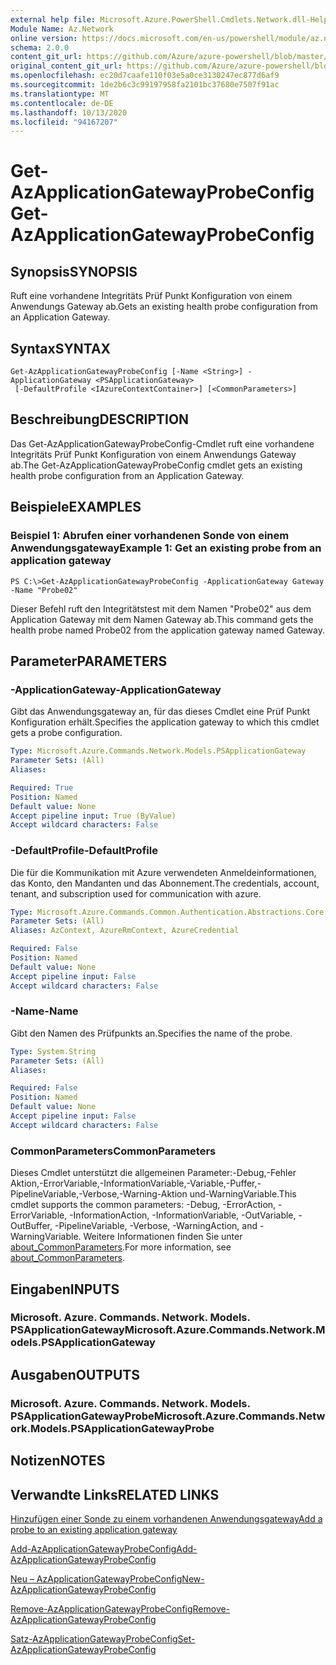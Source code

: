 ```yaml
---
external help file: Microsoft.Azure.PowerShell.Cmdlets.Network.dll-Help.xml
Module Name: Az.Network
online version: https://docs.microsoft.com/en-us/powershell/module/az.network/get-azapplicationgatewayprobeconfig
schema: 2.0.0
content_git_url: https://github.com/Azure/azure-powershell/blob/master/src/Network/Network/help/Get-AzApplicationGatewayProbeConfig.md
original_content_git_url: https://github.com/Azure/azure-powershell/blob/master/src/Network/Network/help/Get-AzApplicationGatewayProbeConfig.md
ms.openlocfilehash: ec20d7caafe110f03e5a0ce3130247ec877d6af9
ms.sourcegitcommit: 1de2b6c3c99197958fa2101bc37680e7507f91ac
ms.translationtype: MT
ms.contentlocale: de-DE
ms.lasthandoff: 10/13/2020
ms.locfileid: "94167207"
---
```

# <span data-ttu-id="60ac5-101">Get-AzApplicationGatewayProbeConfig</span><span class="sxs-lookup"><span data-stu-id="60ac5-101">Get-AzApplicationGatewayProbeConfig</span></span>

## <span data-ttu-id="60ac5-102">Synopsis</span><span class="sxs-lookup"><span data-stu-id="60ac5-102">SYNOPSIS</span></span>
<span data-ttu-id="60ac5-103">Ruft eine vorhandene Integritäts Prüf Punkt Konfiguration von einem Anwendungs Gateway ab.</span><span class="sxs-lookup"><span data-stu-id="60ac5-103">Gets an existing health probe configuration from an Application Gateway.</span></span>

## <span data-ttu-id="60ac5-104">Syntax</span><span class="sxs-lookup"><span data-stu-id="60ac5-104">SYNTAX</span></span>

```
Get-AzApplicationGatewayProbeConfig [-Name <String>] -ApplicationGateway <PSApplicationGateway>
 [-DefaultProfile <IAzureContextContainer>] [<CommonParameters>]
```

## <span data-ttu-id="60ac5-105">Beschreibung</span><span class="sxs-lookup"><span data-stu-id="60ac5-105">DESCRIPTION</span></span>
<span data-ttu-id="60ac5-106">Das Get-AzApplicationGatewayProbeConfig-Cmdlet ruft eine vorhandene Integritäts Prüf Punkt Konfiguration von einem Anwendungs Gateway ab.</span><span class="sxs-lookup"><span data-stu-id="60ac5-106">The Get-AzApplicationGatewayProbeConfig cmdlet gets an existing health probe configuration from an Application Gateway.</span></span>

## <span data-ttu-id="60ac5-107">Beispiele</span><span class="sxs-lookup"><span data-stu-id="60ac5-107">EXAMPLES</span></span>

### <span data-ttu-id="60ac5-108">Beispiel 1: Abrufen einer vorhandenen Sonde von einem Anwendungsgateway</span><span class="sxs-lookup"><span data-stu-id="60ac5-108">Example 1: Get an existing probe from an application gateway</span></span>
```
PS C:\>Get-AzApplicationGatewayProbeConfig -ApplicationGateway Gateway -Name "Probe02"
```

<span data-ttu-id="60ac5-109">Dieser Befehl ruft den Integritätstest mit dem Namen "Probe02" aus dem Application Gateway mit dem Namen Gateway ab.</span><span class="sxs-lookup"><span data-stu-id="60ac5-109">This command gets the health probe named Probe02 from the application gateway named Gateway.</span></span>

## <span data-ttu-id="60ac5-110">Parameter</span><span class="sxs-lookup"><span data-stu-id="60ac5-110">PARAMETERS</span></span>

### <span data-ttu-id="60ac5-111">-ApplicationGateway</span><span class="sxs-lookup"><span data-stu-id="60ac5-111">-ApplicationGateway</span></span>
<span data-ttu-id="60ac5-112">Gibt das Anwendungsgateway an, für das dieses Cmdlet eine Prüf Punkt Konfiguration erhält.</span><span class="sxs-lookup"><span data-stu-id="60ac5-112">Specifies the application gateway to which this cmdlet gets a probe configuration.</span></span>

```yaml
Type: Microsoft.Azure.Commands.Network.Models.PSApplicationGateway
Parameter Sets: (All)
Aliases:

Required: True
Position: Named
Default value: None
Accept pipeline input: True (ByValue)
Accept wildcard characters: False
```

### <span data-ttu-id="60ac5-113">-DefaultProfile</span><span class="sxs-lookup"><span data-stu-id="60ac5-113">-DefaultProfile</span></span>
<span data-ttu-id="60ac5-114">Die für die Kommunikation mit Azure verwendeten Anmeldeinformationen, das Konto, den Mandanten und das Abonnement.</span><span class="sxs-lookup"><span data-stu-id="60ac5-114">The credentials, account, tenant, and subscription used for communication with azure.</span></span>

```yaml
Type: Microsoft.Azure.Commands.Common.Authentication.Abstractions.Core.IAzureContextContainer
Parameter Sets: (All)
Aliases: AzContext, AzureRmContext, AzureCredential

Required: False
Position: Named
Default value: None
Accept pipeline input: False
Accept wildcard characters: False
```

### <span data-ttu-id="60ac5-115">-Name</span><span class="sxs-lookup"><span data-stu-id="60ac5-115">-Name</span></span>
<span data-ttu-id="60ac5-116">Gibt den Namen des Prüfpunkts an.</span><span class="sxs-lookup"><span data-stu-id="60ac5-116">Specifies the name of the probe.</span></span>

```yaml
Type: System.String
Parameter Sets: (All)
Aliases:

Required: False
Position: Named
Default value: None
Accept pipeline input: False
Accept wildcard characters: False
```

### <span data-ttu-id="60ac5-117">CommonParameters</span><span class="sxs-lookup"><span data-stu-id="60ac5-117">CommonParameters</span></span>
<span data-ttu-id="60ac5-118">Dieses Cmdlet unterstützt die allgemeinen Parameter:-Debug,-Fehler Aktion,-ErrorVariable,-InformationVariable,-Variable,-Puffer,-PipelineVariable,-Verbose,-Warning-Aktion und-WarningVariable.</span><span class="sxs-lookup"><span data-stu-id="60ac5-118">This cmdlet supports the common parameters: -Debug, -ErrorAction, -ErrorVariable, -InformationAction, -InformationVariable, -OutVariable, -OutBuffer, -PipelineVariable, -Verbose, -WarningAction, and -WarningVariable.</span></span> <span data-ttu-id="60ac5-119">Weitere Informationen finden Sie unter [about_CommonParameters](http://go.microsoft.com/fwlink/?LinkID=113216).</span><span class="sxs-lookup"><span data-stu-id="60ac5-119">For more information, see [about_CommonParameters](http://go.microsoft.com/fwlink/?LinkID=113216).</span></span>

## <span data-ttu-id="60ac5-120">Eingaben</span><span class="sxs-lookup"><span data-stu-id="60ac5-120">INPUTS</span></span>

### <span data-ttu-id="60ac5-121">Microsoft. Azure. Commands. Network. Models. PSApplicationGateway</span><span class="sxs-lookup"><span data-stu-id="60ac5-121">Microsoft.Azure.Commands.Network.Models.PSApplicationGateway</span></span>

## <span data-ttu-id="60ac5-122">Ausgaben</span><span class="sxs-lookup"><span data-stu-id="60ac5-122">OUTPUTS</span></span>

### <span data-ttu-id="60ac5-123">Microsoft. Azure. Commands. Network. Models. PSApplicationGatewayProbe</span><span class="sxs-lookup"><span data-stu-id="60ac5-123">Microsoft.Azure.Commands.Network.Models.PSApplicationGatewayProbe</span></span>

## <span data-ttu-id="60ac5-124">Notizen</span><span class="sxs-lookup"><span data-stu-id="60ac5-124">NOTES</span></span>

## <span data-ttu-id="60ac5-125">Verwandte Links</span><span class="sxs-lookup"><span data-stu-id="60ac5-125">RELATED LINKS</span></span>

[<span data-ttu-id="60ac5-126">Hinzufügen einer Sonde zu einem vorhandenen Anwendungsgateway</span><span class="sxs-lookup"><span data-stu-id="60ac5-126">Add a probe to an existing application gateway</span></span>](https://azure.microsoft.com/en-us/documentation/articles/application-gateway-create-probe-ps/#add-a-probe-to-an-existing-application-gateway)

[<span data-ttu-id="60ac5-127">Add-AzApplicationGatewayProbeConfig</span><span class="sxs-lookup"><span data-stu-id="60ac5-127">Add-AzApplicationGatewayProbeConfig</span></span>](./Add-AzApplicationGatewayProbeConfig.md)

[<span data-ttu-id="60ac5-128">Neu – AzApplicationGatewayProbeConfig</span><span class="sxs-lookup"><span data-stu-id="60ac5-128">New-AzApplicationGatewayProbeConfig</span></span>](./New-AzApplicationGatewayProbeConfig.md)

[<span data-ttu-id="60ac5-129">Remove-AzApplicationGatewayProbeConfig</span><span class="sxs-lookup"><span data-stu-id="60ac5-129">Remove-AzApplicationGatewayProbeConfig</span></span>](./Remove-AzApplicationGatewayProbeConfig.md)

[<span data-ttu-id="60ac5-130">Satz-AzApplicationGatewayProbeConfig</span><span class="sxs-lookup"><span data-stu-id="60ac5-130">Set-AzApplicationGatewayProbeConfig</span></span>](./Set-AzApplicationGatewayProbeConfig.md)

